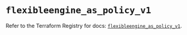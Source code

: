 # `flexibleengine_as_policy_v1`

Refer to the Terraform Registry for docs: [`flexibleengine_as_policy_v1`](https://registry.terraform.io/providers/flexibleenginecloud/flexibleengine/1.46.0/docs/resources/as_policy_v1).
